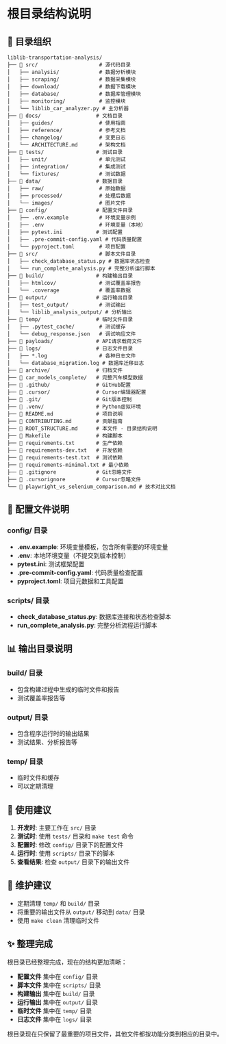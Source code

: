 # 根目录结构说明

## 📁 目录组织

```
liblib-transportation-analysis/
├── 📁 src/                    # 源代码目录
│   ├── analysis/             # 数据分析模块
│   ├── scraping/             # 数据采集模块
│   ├── download/             # 数据下载模块
│   ├── database/             # 数据库管理模块
│   ├── monitoring/           # 监控模块
│   └── liblib_car_analyzer.py # 主分析器
├── 📁 docs/                  # 文档目录
│   ├── guides/               # 使用指南
│   ├── reference/            # 参考文档
│   ├── changelog/            # 变更日志
│   └── ARCHITECTURE.md       # 架构文档
├── 📁 tests/                 # 测试目录
│   ├── unit/                 # 单元测试
│   ├── integration/          # 集成测试
│   └── fixtures/             # 测试数据
├── 📁 data/                  # 数据目录
│   ├── raw/                  # 原始数据
│   ├── processed/            # 处理后数据
│   └── images/               # 图片文件
├── 📁 config/                # 配置文件目录
│   ├── .env.example          # 环境变量示例
│   ├── .env                  # 环境变量（本地）
│   ├── pytest.ini           # 测试配置
│   ├── .pre-commit-config.yaml # 代码质量配置
│   └── pyproject.toml        # 项目配置
├── 📁 src/                    # 脚本文件目录
│   ├── check_database_status.py # 数据库状态检查
│   └── run_complete_analysis.py # 完整分析运行脚本
├── 📁 build/                 # 构建输出目录
│   ├── htmlcov/              # 测试覆盖率报告
│   └── .coverage             # 覆盖率数据
├── 📁 output/                # 运行输出目录
│   ├── test_output/          # 测试输出
│   └── liblib_analysis_output/ # 分析输出
├── 📁 temp/                  # 临时文件目录
│   ├── .pytest_cache/        # 测试缓存
│   └── debug_response.json   # 调试响应文件
├── 📁 payloads/              # API请求载荷文件
├── 📁 logs/                  # 日志文件目录
│   ├── *.log                 # 各种日志文件
│   └── database_migration.log # 数据库迁移日志
├── 📁 archive/               # 归档文件
├── 📁 car_models_complete/   # 完整汽车模型数据
├── 📁 .github/               # GitHub配置
├── 📁 .cursor/               # Cursor编辑器配置
├── 📁 .git/                  # Git版本控制
├── 📁 .venv/                 # Python虚拟环境
├── 📄 README.md              # 项目说明
├── 📄 CONTRIBUTING.md        # 贡献指南
├── 📄 ROOT_STRUCTURE.md      # 本文件 - 目录结构说明
├── 📄 Makefile               # 构建脚本
├── 📄 requirements.txt       # 生产依赖
├── 📄 requirements-dev.txt   # 开发依赖
├── 📄 requirements-test.txt  # 测试依赖
├── 📄 requirements-minimal.txt # 最小依赖
├── 📄 .gitignore             # Git忽略文件
├── 📄 .cursorignore          # Cursor忽略文件
└── 📄 playwright_vs_selenium_comparison.md # 技术对比文档
```

## 🔧 配置文件说明

### config/ 目录
- **.env.example**: 环境变量模板，包含所有需要的环境变量
- **.env**: 本地环境变量（不提交到版本控制）
- **pytest.ini**: 测试框架配置
- **.pre-commit-config.yaml**: 代码质量检查配置
- **pyproject.toml**: 项目元数据和工具配置

### scripts/ 目录
- **check_database_status.py**: 数据库连接和状态检查脚本
- **run_complete_analysis.py**: 完整分析流程运行脚本

## 📊 输出目录说明

### build/ 目录
- 包含构建过程中生成的临时文件和报告
- 测试覆盖率报告等

### output/ 目录
- 包含程序运行时的输出结果
- 测试结果、分析报告等

### temp/ 目录
- 临时文件和缓存
- 可以定期清理

## 🚀 使用建议

1. **开发时**: 主要工作在 `src/` 目录
2. **测试时**: 使用 `tests/` 目录和 `make test` 命令
3. **配置时**: 修改 `config/` 目录下的配置文件
4. **运行时**: 使用 `scripts/` 目录下的脚本
5. **查看结果**: 检查 `output/` 目录下的输出文件

## 🧹 维护建议

- 定期清理 `temp/` 和 `build/` 目录
- 将重要的输出文件从 `output/` 移动到 `data/` 目录
- 使用 `make clean` 清理临时文件

## ✨ 整理完成

根目录已经整理完成，现在的结构更加清晰：

- **配置文件** 集中在 `config/` 目录
- **脚本文件** 集中在 `scripts/` 目录  
- **构建输出** 集中在 `build/` 目录
- **运行输出** 集中在 `output/` 目录
- **临时文件** 集中在 `temp/` 目录
- **日志文件** 集中在 `logs/` 目录

根目录现在只保留了最重要的项目文件，其他文件都按功能分类到相应的目录中。
